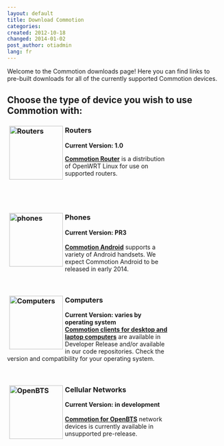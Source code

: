 ```yaml
---
layout: default
title: Download Commotion
categories: 
created: 2012-10-18
changed: 2014-01-02
post_author: otiadmin
lang: fr
---
```

  <p>Welcome to the Commotion downloads page! Here you can find links to pre-built downloads for all of the currently supported Commotion devices.</p>

<h2>Choose the type of device you wish to use Commotion with:</h2>

<div style="width:75%;">
<h3><a href="/download/routers" name="Routers" title="Routers"><img alt="Routers" src="/files/router3.png" style="margin-left: 0.3em; margin-right: 0.3em; float: left; height: 125px; width: 125px;" /></a>Routers</h3>

<p><strong>Current Version: 1.0</strong></p>

<p><strong><a href="/download/routers">Commotion Router</a></strong> is a distribution of OpenWRT Linux for use on supported routers.</p>

<p>&nbsp;</p>

<p>&nbsp;</p>
</div>

<div style="width:75%;">
<h3><a href="/download/android" name="Phones" title="Phones"><img alt="phones" src="/files/cellPhone3.png" style="margin-left: 0.3em; margin-right: 0.3em; height: 125px; width: 125px; float: left;" /></a>Phones</h3>

<p><strong>Current Version: PR3</strong><br />
<br />
<strong><a href="/download/android">Commotion Android</a></strong> supports a variety of Android handsets. We expect Commotion Android to be released in early 2014.</p>

<p>&nbsp;</p>
</div>

<div style="width:75%;">
<h3><a href="/download/computers" name="Computers" title="Computers"><img alt="Computers" src="/files/laptop3.png" style="margin-left: 0.3em; margin-right: 0.3em; height: 125px; width: 125px; float: left;" /></a>Computers</h3>

<p><strong>Current Version: varies by operating system</strong><br />
<strong><a href="/download/computers">Commotion clients for desktop and laptop computers</a></strong> are available in Developer Release and/or available in our code repositories. Check the version and compatibility for your operating system.</p>

<p>&nbsp;</p>
</div>

<div style="width:75%;">
<h3><a href="/download/openbts" name="OpenBTS" title="OpenBTS"><img alt="OpenBTS" src="/files/cellTower3.png" style="margin-left: 0.3em; margin-right: 0.3em; height: 125px; width: 125px; float: left;" /></a>Cellular Networks</h3>

<p><strong>Current Version: in development</strong><br />
<br />
<strong><a href="/download/openbts">Commotion for OpenBTS</a></strong> network devices is currently available in unsupported pre-release.</p>
</div>

<p>&nbsp;</p>
 

